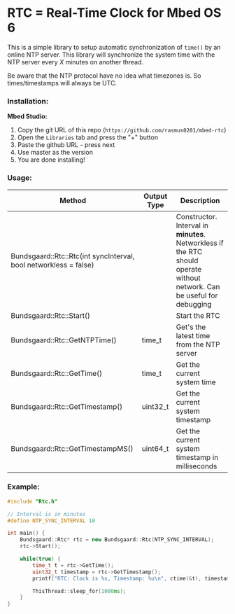 # RTC = Real-Time Clock for Mbed OS 6

This is a simple library to setup automatic synchronization of `time()` by an online NTP server. This library will synchronize the system time with the NTP server every _X_ minutes on another thread.

Be aware that the NTP protocol have no idea what timezones is. So times/timestamps will always be UTC.

### Installation:

**Mbed Studio:**

1. Copy the git URL of this repo (`https://github.com/rasmus0201/mbed-rtc`)
2. Open the `Libraries` tab and press the "+" button
3. Paste the github URL - press next
4. Use master as the version
5. You are done installing!

### Usage:

|  Method  |  Output Type | Description |
|---|---|---|
| Bundsgaard::Rtc::Rtc(int syncInterval, bool networkless = false) |   | Constructor. Interval in **minutes**. Networkless if the RTC should operate without network. Can be useful for debugging |
| Bundsgaard::Rtc::Start() |   | Start the RTC |
| Bundsgaard::Rtc::GetNTPTime() | time_t | Get's the latest time from the NTP server |
| Bundsgaard::Rtc::GetTime() | time_t | Get the current system time |
| Bundsgaard::Rtc::GetTimestamp() | uint32_t | Get the current system timestamp |
| Bundsgaard::Rtc::GetTimestampMS() | uint64_t | Get the current system timestamp in milliseconds |


### Example:

```cpp
#include "Rtc.h"

// Interval is in minutes
#define NTP_SYNC_INTERVAL 10

int main() {    
    Bundsgaard::Rtc* rtc = new Bundsgaard::Rtc(NTP_SYNC_INTERVAL);
    rtc->Start();

    while(true) {
        time_t t = rtc->GetTime();
        uint32_t timestamp = rtc->GetTimestamp();
        printf("RTC: Clock is %s, Timestamp: %u\n", ctime(&t), timestamp);

        ThisThread::sleep_for(1000ms);
    }
}

```
